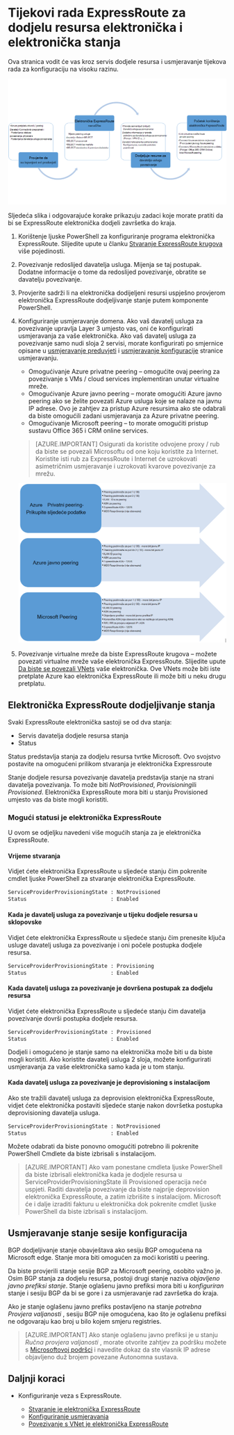 <properties
   pageTitle="Tijekovi rada za konfiguriranje programa elektronička ExpressRoute | Microsoft Azure"
   description="Ova stranica vodit će vas kroz tijekova rada za konfiguriranje elektronička ExpressRoute i peerings"
   documentationCenter="na"
   services="expressroute"
   authors="cherylmc"
   manager="carmonm"
   editor="" />
<tags
   ms.service="expressroute"
   ms.devlang="na"
   ms.topic="article" 
   ms.tgt_pltfrm="na"
   ms.workload="infrastructure-services"
   ms.date="10/10/2016"
   ms.author="cherylmc"/>

# <a name="expressroute-workflows-for-circuit-provisioning-and-circuit-states"></a>Tijekovi rada ExpressRoute za dodjelu resursa elektronička i elektronička stanja

Ova stranica vodit će vas kroz servis dodjele resursa i usmjeravanje tijekova rada za konfiguraciju na visoku razinu.

![](./media/expressroute-workflows/expressroute-circuit-workflow.png)

Sljedeća slika i odgovarajuće korake prikazuju zadaci koje morate pratiti da bi se ExpressRoute elektronička dodjeli završetka do kraja. 

1. Korištenje ljuske PowerShell za konfiguriranje programa elektronička ExpressRoute. Slijedite upute u članku [Stvaranje ExpressRoute krugova](expressroute-howto-circuit-classic.md) više pojedinosti.

2. Povezivanje redoslijed davatelja usluga. Mijenja se taj postupak. Dodatne informacije o tome da redoslijed povezivanje, obratite se davatelju povezivanje.

3. Provjerite sadrži li na elektronička dodijeljeni resursi uspješno provjerom elektronička ExpressRoute dodjeljivanje stanje putem komponente PowerShell. 

4. Konfiguriranje usmjeravanje domena. Ako vaš davatelj usluga za povezivanje upravlja Layer 3 umjesto vas, oni će konfigurirati usmjeravanja za vaše elektronička. Ako vaš davatelj usluga za povezivanje samo nudi sloja 2 servisi, morate konfigurirati po smjernice opisane u [usmjeravanje preduvjeti](expressroute-routing.md) i [usmjeravanje konfiguracije](expressroute-howto-routing-classic.md) stranice usmjeravanju.

    -  Omogućivanje Azure privatne peering – omogućite ovaj peering za povezivanje s VMs / cloud services implementiran unutar virtualne mreže.
    -  Omogućivanje Azure javno peering – morate omogućiti Azure javno peering ako se želite povezati Azure usluga koje se nalaze na javnu IP adrese. Ovo je zahtjev za pristup Azure resursima ako ste odabrali da biste omogućili zadani usmjeravanja za Azure privatne peering.
    -  Omogućivanje Microsoft peering – to morate omogućiti pristup sustavu Office 365 i CRM online services. 
    
    >[AZURE.IMPORTANT] Osigurati da koristite odvojene proxy / rub da biste se povezali Microsoftu od one koju koristite za Internet. Koristite isti rub za ExpressRoute i Internet će uzrokovati asimetričnim usmjeravanje i uzrokovati kvarove povezivanje za mrežu.

    ![](./media/expressroute-workflows/routing-workflow.png)


5. Povezivanje virtualne mreže da biste ExpressRoute krugova – možete povezati virtualne mreže vaše elektronička ExpressRoute. Slijedite upute [Da biste se povezali VNets](expressroute-howto-linkvnet-arm.md) vaše elektronička. Ove VNets može biti iste pretplate Azure kao elektronička ExpressRoute ili može biti u neku drugu pretplatu.


## <a name="expressroute-circuit-provisioning-states"></a>Elektronička ExpressRoute dodjeljivanje stanja

Svaki ExpressRoute elektronička sastoji se od dva stanja:

- Servis davatelja dodjele resursa stanja
- Status

Status predstavlja stanja za dodjelu resursa tvrtke Microsoft. Ovo svojstvo postavite na omogućeni prilikom stvaranja je elektronička Expressroute

Stanje dodjele resursa povezivanje davatelja predstavlja stanje na strani davatelja povezivanja. To može biti *NotProvisioned*, *Provisioning*ili *Provisioned*. Elektronička ExpressRoute mora biti u stanju Provisioned umjesto vas da biste mogli koristiti.

### <a name="possible-states-of-an-expressroute-circuit"></a>Mogući statusi je elektronička ExpressRoute

U ovom se odjeljku navedeni više mogućih stanja za je elektronička ExpressRoute.

#### <a name="at-creation-time"></a>Vrijeme stvaranja

Vidjet ćete elektronička ExpressRoute u sljedeće stanju čim pokrenite cmdlet ljuske PowerShell za stvaranje elektronička ExpressRoute.

    ServiceProviderProvisioningState : NotProvisioned
    Status                           : Enabled


#### <a name="when-connectivity-provider-is-in-the-process-of-provisioning-the-circuit"></a>Kada je davatelj usluga za povezivanje u tijeku dodjele resursa u sklopovske

Vidjet ćete elektronička ExpressRoute u sljedeće stanju čim prenesite ključa usluge davatelj usluga za povezivanje i oni počele postupka dodjele resursa.

    ServiceProviderProvisioningState : Provisioning
    Status                           : Enabled


#### <a name="when-connectivity-provider-has-completed-the-provisioning-process"></a>Kada davatelj usluga za povezivanje je dovršena postupak za dodjelu resursa

Vidjet ćete elektronička ExpressRoute u sljedeće stanju čim davatelja povezivanje dovrši postupka dodjele resursa.

    ServiceProviderProvisioningState : Provisioned
    Status                           : Enabled

Dodjeli i omogućeno je stanje samo na elektronička može biti u da biste mogli koristiti. Ako koristite davatelj usluga 2 sloja, možete konfigurirati usmjeravanja za vaše elektronička samo kada je u tom stanju.

#### <a name="when-connectivity-provider-is-deprovisioning-the-circuit"></a>Kada davatelj usluga za povezivanje je deprovisioning s instalacijom

Ako ste tražili davatelj usluga za deprovision elektronička ExpressRoute, vidjet ćete elektronička postaviti sljedeće stanje nakon dovršetka postupka deprovisioning davatelja usluga.


    ServiceProviderProvisioningState : NotProvisioned
    Status                           : Enabled


Možete odabrati da biste ponovno omogućiti potrebno ili pokrenite PowerShell Cmdlete da biste izbrisali s instalacijom.  

>[AZURE.IMPORTANT] Ako vam ponestane cmdleta ljuske PowerShell da biste izbrisali elektronička kada je dodjele resursa u ServiceProviderProvisioningState ili Provisioned operacija neće uspjeti. Raditi davatelja povezivanje da biste najprije deprovision elektronička ExpressRoute, a zatim izbrišite s instalacijom. Microsoft će i dalje izraditi fakturu u elektronička dok pokrenite cmdlet ljuske PowerShell da biste izbrisali s instalacijom.


## <a name="routing-session-configuration-state"></a>Usmjeravanje stanje sesije konfiguracija

BGP dodjeljivanje stanje obavještava ako sesiju BGP omogućena na Microsoft edge. Stanje mora biti omogućen za moći koristiti u peering.

Da biste provjerili stanje sesije BGP za Microsoft peering, osobito važno je. Osim BGP stanja za dodjelu resursa, postoji drugi stanje naziva *objavljeno javno prefiksi stanje*. Stanje oglašenu javno prefiksi mora biti u *konfiguriran* stanje i sesiju BGP da bi se gore i za usmjeravanje rad završetka do kraja. 

Ako je stanje oglašenu javno prefiks postavljeno na stanje *potrebna Provjera valjanosti* , sesiju BGP nije omogućena, kao što je oglašenu prefiksi ne odgovaraju kao broj u bilo kojem smjeru registries. 

>[AZURE.IMPORTANT] Ako stanje oglašenu javno prefiksi je u stanju *Ručna provjera valjanosti* , morate otvorite zahtjev za podršku možete s [Microsoftovoj podršci](https://portal.azure.com/?#blade/Microsoft_Azure_Support/HelpAndSupportBlade) i navedite dokaz da ste vlasnik IP adrese objavljeno duž brojem povezane Autonomna sustava.


## <a name="next-steps"></a>Daljnji koraci

- Konfiguriranje veza s ExpressRoute.

    - [Stvaranje je elektronička ExpressRoute](expressroute-howto-circuit-arm.md)
    - [Konfiguriranje usmjeravanja](expressroute-howto-routing-arm.md)
    - [Povezivanje s VNet je elektronička ExpressRoute](expressroute-howto-linkvnet-arm.md)
